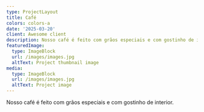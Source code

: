 ```yaml
---
type: ProjectLayout
title: Café
colors: colors-a
date: '2025-03-20'
client: Awesome client
description: Nosso café é feito com grãos especiais e com gostinho de interior.
featuredImage:
  type: ImageBlock
  url: /images/images.jpg
  altText: Project thumbnail image
media:
  type: ImageBlock
  url: /images/images.jpg
  altText: Project image
---
```

Nosso café é feito com grãos especiais e com gostinho de interior.
